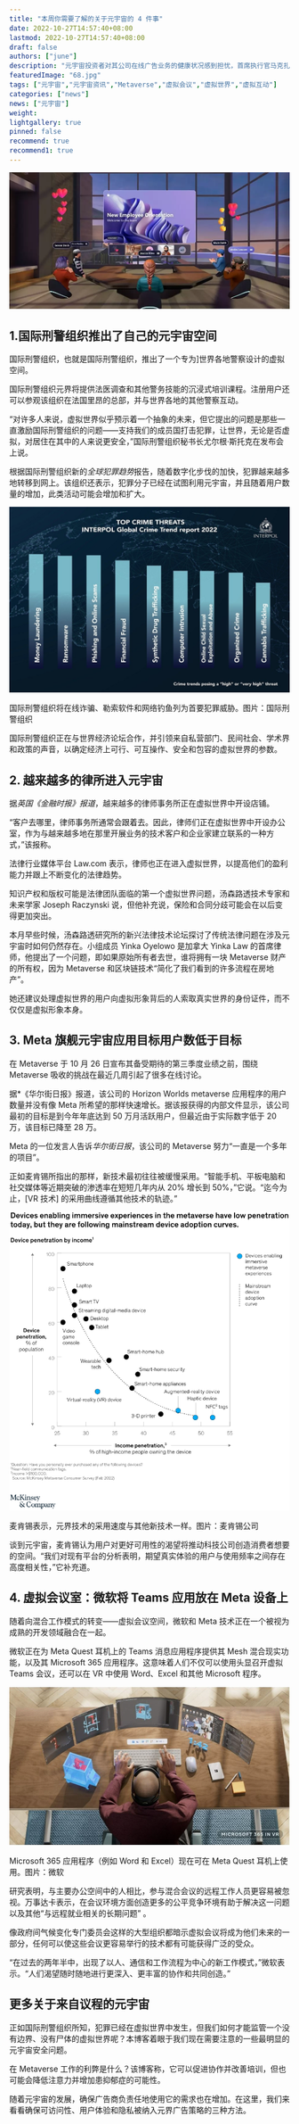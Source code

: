 ```yaml
---
title: "本周你需要了解的关于元宇宙的 4 件事"
date: 2022-10-27T14:57:40+08:00
lastmod: 2022-10-27T14:57:40+08:00
draft: false
authors: ["june"]
description: "元宇宙投资者对其公司在线广告业务的健康状况感到担忧，首席执行官马克扎克伯格重申了他将花费数十亿美元开发虚拟世界的承诺。"
featuredImage: "68.jpg"
tags: ["元宇宙","元宇宙资讯","Metaverse","虚拟会议","虚拟世界","虚拟互动"]
categories: ["news"]
news: ["元宇宙"]
weight: 
lightgallery: true
pinned: false
recommend: true
recommend1: true
---
```




![元宇宙](64.jpg)



## 1.国际刑警组织推出了自己的元宇宙空间

国际刑警组织，也就是国际刑警组织，推出了一个专为]世界各地警察设计的虚拟空间。

国际刑警组织元界将提供法医调查和其他警务技能的沉浸式培训课程。注册用户还可以参观该组织在法国里昂的总部，并与世界各地的其他警察互动。

“对许多人来说，虚拟世界似乎预示着一个抽象的未来，但它提出的问题是那些一直激励国际刑警组织的问题——支持我们的成员国打击犯罪，让世界，无论是否虚拟，对居住在其中的人来说更安全，”国际刑警组织秘书长尤尔根·斯托克在发布会上说。

根据国际刑警组织新的*全球犯罪趋势*报告，随着数字化步伐的加快，犯罪越来越多地转移到网上。该组织还表示，犯罪分子已经在试图利用元宇宙，并且随着用户数量的增加，此类活动可能会增加和扩大。

[![根据国际刑警组织的《2022 年全球犯罪趋势报告》，主要犯罪威胁。](65.jpg)](https://www.interpol.int/fr/Actualites-et-evenements/Actualites/2022/Financial-and-cybercrimes-top-global-police-concerns-says-new-INTERPOL-report)

国际刑警组织将在线诈骗、勒索软件和网络钓鱼列为首要犯罪威胁。图片：国际刑警组织



国际刑警组织正在与世界经济论坛合作，并引领来自私营部门、民间社会、学术界和政策的声音，以确定经济上可行、可互操作、安全和包容的虚拟世界的参数。



## 2. 越来越多的律所进入元宇宙

据*英国《金融时报》报道*，越来越多的律师事务所正在虚拟世界中开设店铺。

“客户去哪里，律师事务所通常会跟着去。因此，律师们正在虚拟世界中开设办公室，作为与越来越多地在那里开展业务的技术客户和企业家建立联系的一种方式，”该报称。

法律行业媒体平台 Law.com 表示，律师也正在进入虚拟世界，以提高他们的盈利能力并跟上不断变化的法律趋势。

知识产权和版权可能是法律团队面临的第一个虚拟世界问题，汤森路透技术专家和未来学家 Joseph Raczynski 说，但他补充说，保险和合同分歧可能会在以后变得更加突出。

本月早些时候，汤森路透研究所的新兴法律技术论坛探讨了传统法律问题在涉及元宇宙时如何仍然存在。小组成员 Yinka Oyelowo 是加拿大 Yinka Law 的首席律师，他提出了一个问题，即如果原始所有者去世，谁将拥有一块 Metaverse 财产的所有权，因为 Metaverse 和区块链技术“简化了我们看到的许多流程在房地产”。

她还建议处理虚拟世界的用户向虚拟形象背后的人索取真实世界的身份证件，而不仅仅是虚拟形象本身。



## 3. Meta 旗舰元宇宙应用目标用户数低于目标

在 Metaverse 于 10 月 26 日宣布其备受期待的第三季度业绩之前，围绕 Metaverse 吸收的挑战在最近几周引起了很多在线讨论。

据*《华尔街日报》报道，该公司的 Horizon Worlds metaverse 应用程序的用户数量并没有像 Meta 所希望的那样快速增长。据该报获得的内部文件显示，该公司最初的目标是到今年年底达到 50 万月活跃用户，但最近由于实际数字低于 20 万，该目标已降至 28 万。

Meta 的一位发言人告诉*华尔街日报*，该公司的 Metaverse 努力“一直是一个多年的项目”。

正如麦肯锡所指出的那样，新技术最初往往被缓慢采用。“智能手机、平板电脑和社交媒体等近期突破的渗透率在短短几年内从 20% 增长到 50%，”它说。“迄今为止，[VR 技术] 的采用曲线遵循其他技术的轨迹。”

[![在虚拟世界中实现身临其境体验的设备如今渗透率较低，但它们遵循主流设备采用曲线](66.PNG)](https://www.mckinsey.com/industries/retail/our-insights/probing-reality-and-myth-in-the-metaverse)

麦肯锡表示，元界技术的采用速度与其他新技术一样。图片：麦肯锡公司



谈到元宇宙，麦肯锡认为用户对更好可用性的渴望将推动科技公司创造消费者想要的空间。“我们对现有平台的分析表明，期望真实体验的用户与使用频率之间存在高度相关性，”它补充道。



## 4. 虚拟会议室：微软将 Teams 应用放在 Meta 设备上

随着向混合工作模式的转变——虚拟会议空间，微软和 Meta 技术正在一个被视为成熟的开发领域融合在一起。

微软正在为 Meta Quest 耳机上的 Teams 消息应用程序提供其 Mesh 混合现实功能，以及其 Microsoft 365 应用程序。这意味着人们不仅可以使用头显召开虚拟 Teams 会议，还可以在 VR 中使用 Word、Excel 和其他 Microsoft 程序。

[![虚拟现实中的 Microsoft 365](67.JPG)](https://blogs.microsoft.com/blog/2022/10/11/microsoft-and-meta-partner-to-deliver-immersive-experiences-for-the-future-of-work-and-play/)

Microsoft 365 应用程序（例如 Word 和 Excel）现在可在 Meta Quest 耳机上使用。图片：微软



研究表明，与主要办公空间中的人相比，参与混合会议的远程工作人员更容易被忽视。万事达卡表示，在会议环境方面创造更多的公平竞争环境有助于解决这一问题以及其他“与远程就业相关的长期问题” 。

像政府间气候变化专门委员会这样的大型组织都暗示虚拟会议将成为他们未来的一部分，任何可以使这些会议更容易举行的技术都有可能获得广泛的受众。

“在过去的两年半中，出现了以人、通信和工作流程为中心的新工作模式，”微软表示。“人们渴望随时随地进行更深入、更丰富的协作和共同创造。”



## 更多关于来自议程的元宇宙

正如国际刑警组织所知，犯罪已经在虚拟世界中发生，但我们如何才能监管一个没有边界、没有尸体的虚拟世界呢？本博客着眼于我们现在需要注意的一些最明显的元宇宙安全问题。

在 Metaverse 工作的利弊是什么？该博客称，它可以促进协作并改善培训，但也可能会降低注意力并增加患抑郁症的可能性。

随着元宇宙的发展，确保广告商负责任地使用它的需求也在增加。在这里，我们来看看确保可访问性、用户体验和隐私被纳入元界广告策略的三种方法。